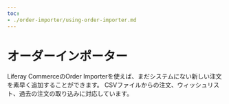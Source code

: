 ```yaml
---
toc:
- ./order-importer/using-order-importer.md
---
```


# オーダーインポーター

Liferay CommerceのOrder Importerを使えば、まだシステムにない新しい注文を素早く追加することができます。 CSVファイルからの注文、ウィッシュリスト、過去の注文の取り込みに対応しています。



